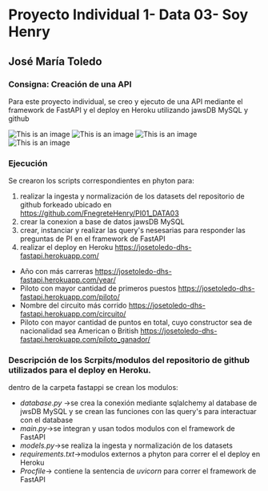 # Proyecto Individual 1- Data 03- Soy Henry
## José María Toledo

### Consigna: Creación de una API

Para este proyecto individual, se creo y ejecuto de una API mediante el framework de FastAPI y el deploy en Heroku utilizando jawsDB MySQL y github

![This is an image](https://upload.wikimedia.org/wikipedia/commons/thumb/e/ec/Heroku_logo.svg/320px-Heroku_logo.svg.png)
![This is an image](https://upload.wikimedia.org/wikiversity/en/thumb/8/8c/FastAPI_logo.png/320px-FastAPI_logo.png)
![This is an image](https://cleo.aincient.org/media/images/GitHub-Mark-120px-plus.width-800.png)
![This is an image](https://res.cloudinary.com/crunchbase-production/image/upload/c_lpad,h_170,w_170,f_auto,b_white,q_auto:eco,dpr_1/chmyinpr1ffsc0jvpil2)



### Ejecución

Se crearon los scripts correspondientes en phyton para:
1. realizar la ingesta y normalización de los datasets del repositorio de github forkeado ubicado en https://github.com/FnegreteHenry/PI01_DATA03
2. crear la conexion a base de datos jawsDB MySQL
3. crear, instanciar y realizar las query's nesesarias para responder las preguntas de PI en el framework de FastAPI
4. realizar el deploy en Heroku https://josetoledo-dhs-fastapi.herokuapp.com/
- Año con más carreras https://josetoledo-dhs-fastapi.herokuapp.com/year/
- Piloto con mayor cantidad de primeros puestos https://josetoledo-dhs-fastapi.herokuapp.com/piloto/
- Nombre del circuito más corrido https://josetoledo-dhs-fastapi.herokuapp.com/circuito/
- Piloto con mayor cantidad de puntos en total, cuyo constructor sea de nacionalidad sea American o British https://josetoledo-dhs-fastapi.herokuapp.com/piloto_ganador/


  
### Descripción de los Scrpits/modulos del repositorio de github utilizados para el deploy en Heroku.

dentro de la carpeta fastappi se crean los modulos:
- *database.py* ->se crea la conexión mediante sqlalchemy al database de jwsDB MySQL y se crean las funciones con las query's para interactuar con el database
- *main.py*->se integran y usan todos modulos con el framework de FastAPI
- *models.py*->se realiza la ingesta y normalización de los datasets
- *requirements.txt*->modulos externos a phyton para correr el el deploy en Heroku
- *Procfile*-> contiene la sentencia de *uvicorn* para correr el framework de FastAPI






